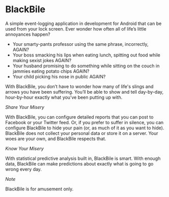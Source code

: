 BlackBile
=========


A simple event-logging application in development for Android that can be used from your lock screen.
Ever wonder how often all of life’s little annoyances happen? 

<ul>
<li>Your smarty-pants professor using the same phrase, incorrectly, AGAIN?</li>
<li>Your boss smacking his lips when eating lunch, spitting out food while making sexist jokes AGAIN?</li>
<li>Your husband promising to do something while sitting on the couch in jammies eating potato chips AGAIN?</li>
<li>Your child picking his nose in public AGAIN?</li>
</ul>

With BlackBile, you don’t have to wonder how many of life's slings and arrows you have been suffering. You’ll be able to show and tell day-by-day, hour-by-hour exactly what you’ve been putting up with. 

*Share Your Misery*

With BlackBile, you can configure detailed reports that you can post to Facebook or your Twitter feed.  Or, if you prefer to suffer in silence,  you can configure BlackBile to hide your pain (or, as much of it as you want to hide).  BlackBile does not collect your personal data or store it on a server. Your woes are your own, and BlackBile respects that.

*Know Your Misery*

With statistical predictive analysis built in, BlackBile is smart.  With enough data, BlackBile can make predictions about exactly what is going to go wrong every day.  

*Note* 

BlackBile is for amusement only.

